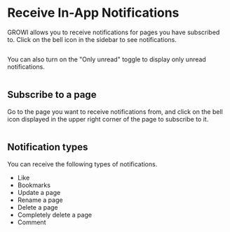 # Receive In-App Notifications

GROWI allows you to receive notifications for pages you have subscribed to. Click on the bell icon in the sidebar to see notifications.

<img :src="$withBase('/en/assets/images/en/in-app-notification1.png')" alt="">

You can also turn on the "Only unread" toggle to display only unread notifications.

<img :src="$withBase('/en/assets/images/en/in-app-notification2.png')" alt="">


## Subscribe to a page

Go to the page you want to receive notifications from, and click on the bell icon displayed in the upper right corner of the page to subscribe to it.

<img :src="$withBase('/en/assets/images/en/in-app-notification3.png')" alt="">

## Notification types

You can receive the following types of notifications.

- Like
- Bookmarks
- Update a page
- Rename a page
- Delete a page
- Completely delete a page
- Comment
